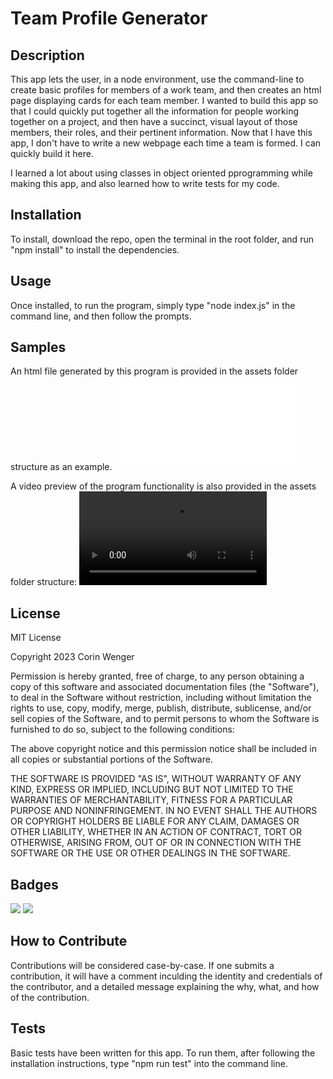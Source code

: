 # Team Profile Generator

## Description

This app lets the user, in a node environment, use the command-line to create basic profiles for members of a work team, and then creates an html page displaying cards for each team member. I wanted to build this app so that I could quickly put together all the information for people working together on a project, and then have a succinct, visual layout of those members, their roles, and their pertinent information. Now that I have this app, I don't have to write a new webpage each time a team is formed. I can quickly build it here.

I learned a lot about using classes in object oriented pprogramming while making this app, and also learned how to write tests for my code.

## Installation

To install, download the repo, open the terminal in the root folder, and run "npm install" to install the dependencies.

## Usage

Once installed, to run the program, simply type "node index.js" in the command line, and then follow the prompts.

## Samples

An html file generated by this program is provided in the assets folder structure as an example. ![](./assets/samples/sample.html)

A video preview of the program functionality is also provided in the assets folder structure:
![](./assets/samples/team-profile-generator-walkthrough.mp4)

## License

MIT License

Copyright 2023 Corin Wenger

Permission is hereby granted, free of charge, to any person obtaining a copy of this software and associated documentation files (the "Software"), to deal in the Software without restriction, including without limitation the rights to use, copy, modify, merge, publish, distribute, sublicense, and/or sell copies of the Software, and to permit persons to whom the Software is furnished to do so, subject to the following conditions:

The above copyright notice and this permission notice shall be included in all copies or substantial portions of the Software.

THE SOFTWARE IS PROVIDED "AS IS", WITHOUT WARRANTY OF ANY KIND, EXPRESS OR IMPLIED, INCLUDING BUT NOT LIMITED TO THE WARRANTIES OF MERCHANTABILITY, FITNESS FOR A PARTICULAR PURPOSE AND NONINFRINGEMENT. IN NO EVENT SHALL THE AUTHORS OR COPYRIGHT HOLDERS BE LIABLE FOR ANY CLAIM, DAMAGES OR OTHER LIABILITY, WHETHER IN AN ACTION OF CONTRACT, TORT OR OTHERWISE, ARISING FROM, OUT OF OR IN CONNECTION WITH THE SOFTWARE OR THE USE OR OTHER DEALINGS IN THE SOFTWARE.

## Badges

![](https://img.shields.io/badge/License-MIT-green) ![](https://img.shields.io/badge/Language-JavaScript-blue)

## How to Contribute

Contributions will be considered case-by-case. If one submits a contribution, it will have a comment inculding the identity and credentials of the contributor, and a detailed message explaining the why, what, and how of the contribution.

## Tests

Basic tests have been written for this app. To run them, after following the installation instructions, type "npm run test" into the command line.
